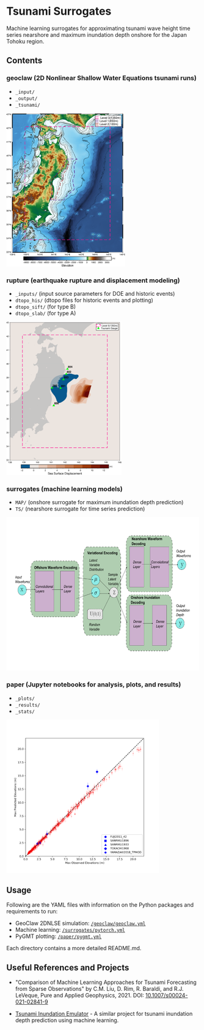 # Tsunami Surrogates

Machine learning surrogates for approximating tsunami wave height time series nearshore and maximum inundation depth onshore for the Japan Tohoku region.

## Contents

### **geoclaw** (2D Nonlinear Shallow Water Equations tsunami runs)
- `_input/`
- `_output/`
- `_tsunami/`
<img src="/paper/_plots/model_region_geoclaw.png" alt="Model Region" height="400">

### **rupture** (earthquake rupture and displacement modeling)
- `_inputs/` (input source parameters for DOE and historic events)
- `dtopo_his/` (dtopo files for historic events and plotting)
- `dtopo_sift/` (for type B)
- `dtopo_slab/` (for type A)
<img src="/paper/_plots/displacement_fault_fuji.png" alt="Displacement Ex" height="400">

### **surrogates** (machine learning models)
- `MAP/` (onshore surrogate for maximum inundation depth prediction)
- `TS/` (nearshore surrogate for time series prediction)
<img src="/paper/_plots/VEDArch.png" alt="VED" height="400">

### **paper** (Jupyter notebooks for analysis, plots, and results)
- `_plots/`
- `_results/`
- `_stats/`
<img src="/paper/_plots/scatter_TS__riku_6042.png" alt="Plots" height="400">

## Usage
Following are the YAML files with information on the Python packages and requirements to run:
- GeoClaw 2DNLSE simulation: [`/geoclaw/geoclaw.yml`](/geoclaw/geoclaw.yml)
- Machine learning: [`/surrogates/pytorch.yml`](/surrogates/pytorch.yml)
- PyGMT plotting: [`/paper/pygmt.yml`](/paper/pygmt.yml)

Each directory contains a more detailed README.md.

## Useful References and Projects

- "Comparison of Machine Learning Approaches for Tsunami Forecasting from Sparse Observations" by C.M. Liu, D. Rim, R. Baraldi, and R.J. LeVeque, Pure and Applied Geophysics, 2021. DOI: [10.1007/s00024-021-02841-9](https://doi.org/10.1007/s00024-021-02841-9)

- [Tsunami Inundation Emulator](https://github.com/norwegian-geotechnical-institute/tsunami-inundation-emulator.git) - A similar project for tsunami inundation depth prediction using machine learning.
